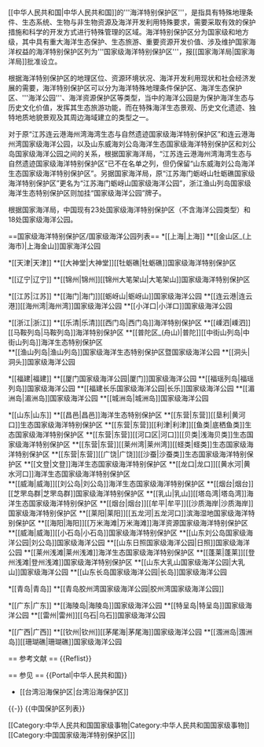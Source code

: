 [[中华人民共和国|中华人民共和国]]的'''海洋特别保护区'''，是指具有特殊地理条件、生态系统、生物与非生物资源及海洋开发利用特殊要求，需要采取有效的保护措施和科学的开发方式进行特殊管理的区域。海洋特别保护区分为国家级和地方级，其中具有重大海洋生态保护、生态旅游、重要资源开发价值、涉及维护国家海洋权益的海洋特别保护区列为'''国家级海洋特别保护区'''，报[[国家海洋局|国家海洋局]]批准设立。

根据海洋特别保护区的地理区位、资源环境状况、海洋开发利用现状和社会经济发展的需要，海洋特别保护区可以分为海洋特殊地理条件保护区、海洋生态保护区、'''海洋公园'''、海洋资源保护区等类型，当中的海洋公园是为保护海洋生态与历史文化价值，发挥其生态旅游功能，而在特殊海洋生态景观、历史文化遗迹、独特地质地貌景观及其周边海域建立的类型之一。

对于原“江苏连云港海州湾海湾生态与自然遗迹国家级海洋特别保护区”和连云港海州湾国家级海洋公园，以及山东威海刘公岛海洋生态国家级海洋特别保护区和刘公岛国家级海洋公园之间的关系，根据国家海洋局，“江苏连云港海州湾海湾生态与自然遗迹国家级海洋特别保护区”已不在名单之列，但仍保留“山东威海刘公岛海洋生态国家级海洋特别保护区”。另据国家海洋局，原“江苏海门蛎岈山牡蛎礁国家级海洋特别保护区”更名为“江苏海门蛎岈山国家级海洋公园”，浙江渔山列岛国家级海洋生态特别保护区则加挂“国家级海洋公园”牌子。

根据国家海洋局，中国现有23处国家级海洋特别保护区（不含海洋公园类型）和18处国家级海洋公园。

==国家级海洋特别保护区/国家级海洋公园列表==
*[[上海|上海]]
**[[金山区_(上海市)|上海金山]]国家海洋公园

*[[天津|天津]]
**[[大神堂|大神堂]][[牡蛎礁|牡蛎礁]]国家级海洋特别保护区

*[[辽宁|辽宁]]
**[[锦州|锦州]][[锦州大笔架山|大笔架山]]国家级海洋特别保护区

*[[江苏|江苏]]
**[[海门|海门]][[蛎岈山|蛎岈山]]国家级海洋公园
**[[连云港|连云港]][[海州湾|海州湾]]国家级海洋公园
**[[小洋口|小洋口]]国家级海洋公园

*[[浙江|浙江]]
**[[乐清|乐清]][[西门岛|西门岛]]海洋特别保护区
**[[嵊泗|嵊泗]][[马鞍列岛|马鞍列岛]]海洋特别保护区 
**[[普陀区_(舟山)|普陀]][[中街山列岛|中街山列岛]]海洋生态特别保护区  
**[[渔山列岛|渔山列岛]]国家级海洋生态特别保护区暨国家级海洋公园 
**[[洞头|洞头]]国家级海洋公园

*[[福建|福建]] 
**[[厦门国家级海洋公园|厦门]]国家级海洋公园
**[[福瑶列岛|福瑶列岛]]国家级海洋公园
**[[福建长乐国家级海洋公园|长乐]]国家级海洋公园
**[[湄洲岛|湄洲岛]]国家级海洋公园
**[[城洲岛|城洲岛]]国家级海洋公园

*[[山东|山东]]
**[[昌邑|昌邑]]海洋生态特别保护区
**[[东营|东营]][[垦利|黄河口]]生态国家级海洋特别保护区 
**[[东营|东营]][[利津|利津]][[鱼类|底栖鱼类]]生态国家级海洋特别保护区 
**[[东营|东营]][[河口区|河口]][[贝类|浅海贝类]]生态国家级海洋特别保护区 
**[[东营|东营]][[莱州湾|莱州湾]][[蛏类|蛏类]]生态国家级海洋特别保护区 
**[[东营|东营]][[广饶|广饶]][[沙蚕|沙蚕类]]生态国家级海洋特别保护区 
**[[文登|文登]]海洋生态国家级海洋特别保护区 
**[[龙口|龙口]][[黄水河|黄水河口]]海洋生态国家级海洋特别保护区  
**[[威海|威海]][[刘公岛|刘公岛]]海洋生态国家级海洋特别保护区 
**[[烟台|烟台]][[芝罘岛群|芝罘岛群]]国家级海洋特别保护区
**[[乳山|乳山]][[塔岛湾|塔岛湾]]海洋生态国家级海洋特别保护区
**[[烟台|烟台]][[牟平|牟平]][[沙质海岸|沙质海岸]]国家级海洋特别保护区
**[[莱阳|莱阳]][[五龙河|五龙河口]]滨海湿地国家级海洋特别保护区
**[[海阳|海阳]][[万米海滩|万米海滩]]海洋资源国家级海洋特别保护区
**[[威海|威海]][[小石岛|小石岛]]国家级海洋特别保护区
**[[山东刘公岛国家级海洋公园|刘公岛]]国家级海洋公园
**[[山东日照国家级海洋公园|日照]]国家级海洋公园
**[[莱州浅滩|莱州浅滩]]海洋生态国家级海洋特别保护区
**[[蓬莱|蓬莱]][[登州浅滩|登州浅滩]]国家级海洋特别保护区
**[[山东大乳山国家级海洋公园|大乳山]]国家级海洋公园
**[[山东长岛国家级海洋公园|长岛]]国家级海洋公园

*[[青岛|青岛]]
**[[青岛胶州湾国家级海洋公园|胶州湾国家级海洋公园]]

*[[广东|广东]]
**[[海陵岛|海陵岛]]国家级海洋公园
**[[特呈岛|特呈岛]]国家级海洋公园
**[[雷州|雷州]][[乌石|乌石]]国家级海洋公园

*[[广西|广西]]
**[[钦州|钦州]][[茅尾海|茅尾海]]国家级海洋公园
**[[涠洲岛|涠洲岛]][[珊瑚礁|珊瑚礁]]国家级海洋公园

== 参考文献 ==
{{Reflist}}

== 参见 ==
{{Portal|中华人民共和国}}
* [[台湾沿海保护区|台湾沿海保护区]]

{{-}}
{{中国保护区列表}}

[[Category:中华人民共和国国家级事物|Category:中华人民共和国国家级事物]]
[[Category:中国国家级海洋特别保护区|]]